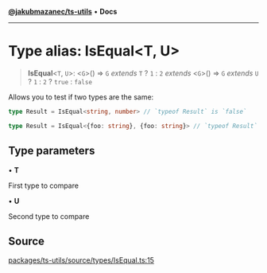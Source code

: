 [**@jakubmazanec/ts-utils**](../README.md) • **Docs**

---

# Type alias: IsEqual\<T, U\>

> **IsEqual**\<`T`, `U`\>: \<`G`\>() => `G` _extends_ `T` ? `1` : `2` _extends_ \<`G`\>() => `G`
> _extends_ `U` ? `1` : `2` ? `true` : `false`

Allows you to test if two types are the same:

```TypeScript
type Result = IsEqual<string, number> // `typeof Result` is `false`
```

```TypeScript
type Result = IsEqual<{foo: string}, {foo: string}> // `typeof Result` is `true`
```

## Type parameters

• **T**

First type to compare

• **U**

Second type to compare

## Source

[packages/ts-utils/source/types/IsEqual.ts:15](https://github.com/jakubmazanec/js-tools/blob/45932621a19c677851f8bf60e4a28d217617972b/packages/ts-utils/source/types/IsEqual.ts#L15)
